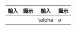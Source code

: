 
| 輸入  | 顯示  | 輸入     | 顯示       |
| --- | --- | ------ | -------- |
|     |     | \alpha | $\alpha$ |
